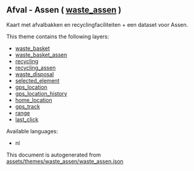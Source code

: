 [//]: # (WARNING: this file is automatically generated. Please find the sources at the bottom and edit those sources)

 Afval - Assen ( [waste_assen](https://mapcomplete.osm.be/waste_assen) ) 
-------------------------------------------------------------------------



Kaart met afvalbakken en recyclingfaciliteiten + een dataset voor Assen.

This theme contains the following layers:



  - [waste_basket](../Layers/waste_basket.md)
  - [waste_basket_assen](../Layers/waste_basket_assen.md)
  - [recycling](../Layers/recycling.md)
  - [recycling_assen](../Layers/recycling_assen.md)
  - [waste_disposal](../Layers/waste_disposal.md)
  - [selected_element](../Layers/selected_element.md)
  - [gps_location](../Layers/gps_location.md)
  - [gps_location_history](../Layers/gps_location_history.md)
  - [home_location](../Layers/home_location.md)
  - [gps_track](../Layers/gps_track.md)
  - [range](../Layers/range.md)
  - [last_click](../Layers/last_click.md)


Available languages:



  - nl
 

This document is autogenerated from [assets/themes/waste_assen/waste_assen.json](https://github.com/pietervdvn/MapComplete/blob/develop/assets/themes/waste_assen/waste_assen.json)
